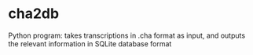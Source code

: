 cha2db
======

Python program: takes transcriptions in .cha format as input, and outputs the relevant information in SQLite database format